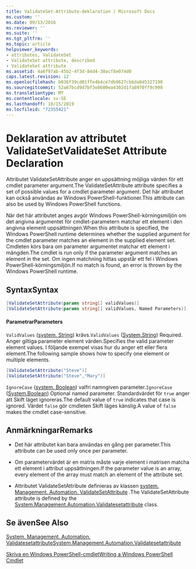 ```yaml
---
title: ValidateSet-Attribute-deklaration | Microsoft Docs
ms.custom: ''
ms.date: 09/13/2016
ms.reviewer: ''
ms.suite: ''
ms.tgt_pltfrm: ''
ms.topic: article
helpviewer_keywords:
- attributes, ValidateSet
- ValidateSet attribute, described
- ValidateSet attribute
ms.assetid: 4a6f97ab-45b2-4f3d-84d4-30acf8e074d0
caps.latest.revision: 12
ms.openlocfilehash: b036f39cd01ffe4b4ce7db9627cb6da0d5327190
ms.sourcegitcommit: 52a67bcd9d7bf3e8600ea4302d1fa8970ff9c998
ms.translationtype: MT
ms.contentlocale: sv-SE
ms.lasthandoff: 10/15/2019
ms.locfileid: "72355421"
---
```

# <a name="validateset-attribute-declaration"></a><span data-ttu-id="ef0ea-102">Deklaration av attributet ValidateSet</span><span class="sxs-lookup"><span data-stu-id="ef0ea-102">ValidateSet Attribute Declaration</span></span>

<span data-ttu-id="ef0ea-103">Attributet ValidateSetAttribute anger en uppsättning möjliga värden för ett cmdlet parameter argument.</span><span class="sxs-lookup"><span data-stu-id="ef0ea-103">The ValidateSetAttribute attribute specifies a set of possible values for a cmdlet parameter argument.</span></span> <span data-ttu-id="ef0ea-104">Det här attributet kan också användas av Windows PowerShell-funktioner.</span><span class="sxs-lookup"><span data-stu-id="ef0ea-104">This attribute can also be used by Windows PowerShell functions.</span></span>

<span data-ttu-id="ef0ea-105">När det här attributet anges avgör Windows PowerShell-körningsmiljön om det angivna argumentet för cmdlet-parametern matchar ett element i den angivna element uppsättningen.</span><span class="sxs-lookup"><span data-stu-id="ef0ea-105">When this attribute is specified, the Windows PowerShell runtime determines whether the supplied argument for the cmdlet parameter matches an element in the supplied element set.</span></span> <span data-ttu-id="ef0ea-106">Cmdleten körs bara om parameter argumentet matchar ett element i mängden.</span><span class="sxs-lookup"><span data-stu-id="ef0ea-106">The cmdlet is run only if the parameter argument matches an element in the set.</span></span> <span data-ttu-id="ef0ea-107">Om ingen matchning hittas uppstår ett fel i Windows PowerShell-körningsmiljön.</span><span class="sxs-lookup"><span data-stu-id="ef0ea-107">If no match is found, an error is thrown by the Windows PowerShell runtime.</span></span>

## <a name="syntax"></a><span data-ttu-id="ef0ea-108">Syntax</span><span class="sxs-lookup"><span data-stu-id="ef0ea-108">Syntax</span></span>

```csharp
[ValidateSetAttribute(params string[] validValues)]
[ValidateSetAttribute(params string[] validValues, Named Parameters)]
```

#### <a name="parameters"></a><span data-ttu-id="ef0ea-109">Parametrar</span><span class="sxs-lookup"><span data-stu-id="ef0ea-109">Parameters</span></span>

<span data-ttu-id="ef0ea-110">`ValidValues` ([system. String](/dotnet/api/System.String)) krävs.</span><span class="sxs-lookup"><span data-stu-id="ef0ea-110">`ValidValues` ([System.String](/dotnet/api/System.String)) Required.</span></span> <span data-ttu-id="ef0ea-111">Anger giltiga parameter element värden.</span><span class="sxs-lookup"><span data-stu-id="ef0ea-111">Specifies the valid parameter element values.</span></span> <span data-ttu-id="ef0ea-112">I följande exempel visas hur du anger ett eller flera element.</span><span class="sxs-lookup"><span data-stu-id="ef0ea-112">The following sample shows how to specify one element or multiple elements.</span></span>

```csharp
[ValidateSetAttribute("Steve")]
[ValidateSetAttribute("Steve","Mary")]
```

<span data-ttu-id="ef0ea-113">`IgnoreCase` ([system. Boolean](/dotnet/api/System.Boolean)) valfri namngiven parameter.</span><span class="sxs-lookup"><span data-stu-id="ef0ea-113">`IgnoreCase` ([System.Boolean](/dotnet/api/System.Boolean)) Optional named parameter.</span></span> <span data-ttu-id="ef0ea-114">Standardvärdet för `true` anger att Skift läget ignoreras.</span><span class="sxs-lookup"><span data-stu-id="ef0ea-114">The default value of `true` indicates that case is ignored.</span></span> <span data-ttu-id="ef0ea-115">Värdet `false` gör cmdleten Skift läges känslig.</span><span class="sxs-lookup"><span data-stu-id="ef0ea-115">A value of `false` makes the cmdlet case-sensitive.</span></span>

## <a name="remarks"></a><span data-ttu-id="ef0ea-116">Anmärkningar</span><span class="sxs-lookup"><span data-stu-id="ef0ea-116">Remarks</span></span>

- <span data-ttu-id="ef0ea-117">Det här attributet kan bara användas en gång per parameter.</span><span class="sxs-lookup"><span data-stu-id="ef0ea-117">This attribute can be used only once per parameter.</span></span>

- <span data-ttu-id="ef0ea-118">Om parametervärdet är en matris måste varje element i matrisen matcha ett element i attribut uppsättningen.</span><span class="sxs-lookup"><span data-stu-id="ef0ea-118">If the parameter value is an array, every element of the array must match an element of the attribute set.</span></span>

- <span data-ttu-id="ef0ea-119">Attributet ValidateSetAttribute definieras av klassen [system. Management. Automation. ValidateSetAttribute](/dotnet/api/System.Management.Automation.ValidateSetAttribute) .</span><span class="sxs-lookup"><span data-stu-id="ef0ea-119">The ValidateSetAttribute attribute is defined by the [System.Management.Automation.Validatesetattribute](/dotnet/api/System.Management.Automation.ValidateSetAttribute) class.</span></span>

## <a name="see-also"></a><span data-ttu-id="ef0ea-120">Se även</span><span class="sxs-lookup"><span data-stu-id="ef0ea-120">See Also</span></span>

[<span data-ttu-id="ef0ea-121">System. Management. Automation. Validatesetattribute</span><span class="sxs-lookup"><span data-stu-id="ef0ea-121">System.Management.Automation.Validatesetattribute</span></span>](/dotnet/api/System.Management.Automation.ValidateSetAttribute)

[<span data-ttu-id="ef0ea-122">Skriva en Windows PowerShell-cmdlet</span><span class="sxs-lookup"><span data-stu-id="ef0ea-122">Writing a Windows PowerShell Cmdlet</span></span>](./writing-a-windows-powershell-cmdlet.md)
